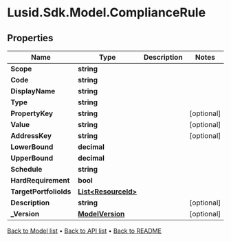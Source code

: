 # Lusid.Sdk.Model.ComplianceRule

## Properties

Name | Type | Description | Notes
------------ | ------------- | ------------- | -------------
**Scope** | **string** |  | 
**Code** | **string** |  | 
**DisplayName** | **string** |  | 
**Type** | **string** |  | 
**PropertyKey** | **string** |  | [optional] 
**Value** | **string** |  | [optional] 
**AddressKey** | **string** |  | [optional] 
**LowerBound** | **decimal** |  | 
**UpperBound** | **decimal** |  | 
**Schedule** | **string** |  | 
**HardRequirement** | **bool** |  | 
**TargetPortfolioIds** | [**List&lt;ResourceId&gt;**](ResourceId.md) |  | 
**Description** | **string** |  | [optional] 
**_Version** | [**ModelVersion**](ModelVersion.md) |  | [optional] 

[Back to Model list](../README.md#documentation-for-models) &#8226; [Back to API list](../README.md#documentation-for-api-endpoints) &#8226; [Back to README](../README.md)

